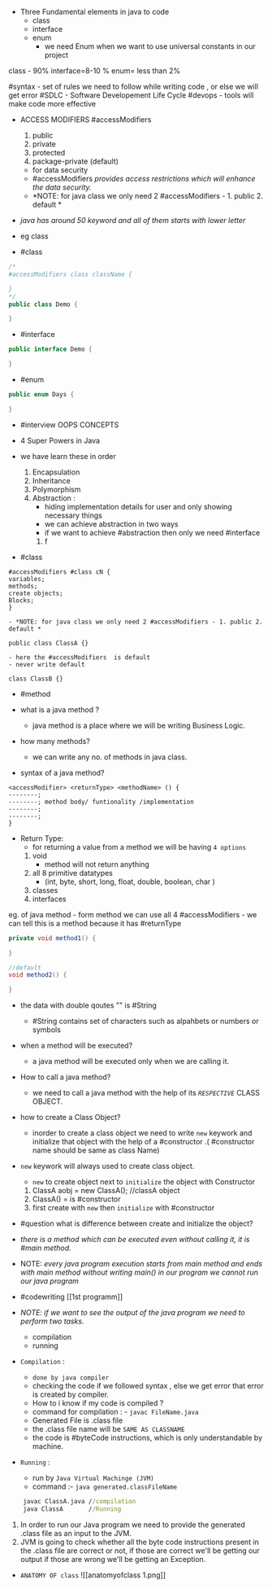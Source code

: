 -  Three Fundamental elements in java to code
	- class
	- interface
	- enum
		- we need Enum when we want to use universal constants in our project 

class - 90% interface=8-10 % enum= less than 2%

#syntax - set of rules we need to follow while writing code , or else we will get error
#SDLC - Software Developement Life Cycle
#devops - tools will make code more effective

- ACCESS MODIFIERS #accessModifiers
	1. public 
	2. private
	3. protected
	4. package-private (default)
	- for data security
	- #accessModifiers  *provides access restrictions which will enhance the data security.*
	- *NOTE: for java class we only need 2 #accessModifiers - 1. public 2. default *

- *java has around 50 keyword and all of them starts with lower letter*
- eg class

- #class
```java
/*
#accessModifiers class className {

}
*/
public class Demo {

}
```
- #interface
```java
public interface Demo {

}
```

- #enum
```java
public enum Days {

}
```

- #interview OOPS CONCEPTS
- 4 Super Powers in Java
- we have learn these in order
	1. Encapsulation
	2. Inheritance
	3. Polymorphism
	4. Abstraction : 
		- hiding implementation details for user and only showing necessary things
		- we can achieve abstraction in two ways
		- if we want to achieve #abstraction then only we need #interface 
		1.  f

- #class 
```
#accessModifiers #class cN {
variables;
methods;
create objects;
Blocks;
}
```

	- *NOTE: for java class we only need 2 #accessModifiers - 1. public 2. default *

```
public class ClassA {}
```

	- here the #accessModifiers  is default
	- never write default

```
class ClassB {}
```

- #method
- what is a java method ?
	- java method is a place where we will be  writing Business Logic.

- how many methods?
	- we can write any no. of methods in java class.

- syntax of a java method?
```
<accessModifier> <returnType> <methodName> () {
--------;
--------; method body/ funtionality /implementation
--------;
--------;
}
```

- Return Type:
	- for returning a value from a method we will be having `4 options`
	1. void
		- method will not return anything 
	2. all 8 primitive datatypes
		- (int, byte, short, long, float, double, boolean, char )
	3. classes
	4. interfaces

eg. of java method
	- form method we can use all 4 #accessModifiers 
	- we can tell this is a method because it has #returnType 
```java
private void method1() {

}

//default
void method2() {

}
```

- the data with double qoutes "" is #String 
	- #String contains set of characters such as alpahbets or numbers or symbols

- when a method will be executed?
	- a java method will be executed only when we are calling it.
- How to call a java method?
	- we need to call a java method with the help of its *`RESPECTIVE`* CLASS OBJECT.

- how to create a Class Object?
	- inorder to create a class object we need to write `new` keywork and initialize that object with the help of a #constructor .( #constructor  name should be same as class Name)
- `new` keywork will always used to create class object.
	- `new` to create object next to `initialize` the object with Constructor
	1. ClassA aobj = new ClassA(); //classA object
	2. ClassA() = is #constructor 
	3. first create with `new` then `initialize` with #constructor 
- #question what is difference between create and initialize the object?
- *there is a method which can be executed even without calling it, it is #main method.*


- NOTE: *every java program execution starts from main method and ends with main method without writing main() in our program we cannot run our java program*

- #codewriting [[1st programm]]

- *NOTE: if we want to see the output of the java program we need to perform two tasks.*
	- compilation
	- running
- `Compilation` : 
	- `done by java compiler`
	-  checking the code if we followed syntax , else we get error that error is created by compiler.
	- How to i know if my code is compiled ?
	- command for compilation : - `javac FileName.java`
	- Generated File is .class file
	- the .class file name will be `SAME AS CLASSNAME`
	- the code is #byteCode instructions, which is only understandable by machine.
- `Running` :
	- run by `Java Virtual Machinge (JVM) `
	- command :- `java generated.classFileName`
```cmd
    javac ClassA.java //compilation
	java ClassA       //Running
```

1) In order to run our Java program we need to provide the generated .class file
as an input to the JVM.
2) JVM is going to check whether all the byte code instructions present in the
.class file are correct or not, if those are correct we'll be getting our output
if those are wrong we'll be getting an Exception.

- `ANATOMY OF class`
![[anatomyofclass 1.png]]